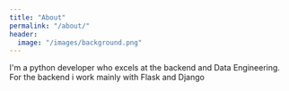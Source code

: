 ```yaml
---
title: "About"
permalink: "/about/"
header:
  image: "/images/background.png"
---
```


I'm a python developer who excels at the backend and Data Engineering. For the
backend i work mainly with Flask and Django
